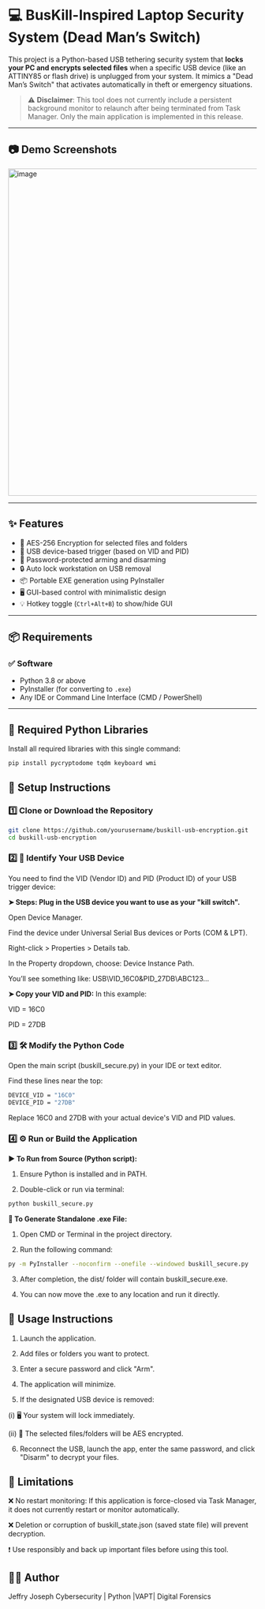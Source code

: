 # 💻 BusKill-Inspired Laptop Security System (Dead Man’s Switch)

This project is a Python-based USB tethering security system that **locks your PC and encrypts selected files** when a specific USB device (like an ATTINY85 or flash drive) is unplugged from your system. It mimics a "Dead Man’s Switch" that activates automatically in theft or emergency situations.

> ⚠️ **Disclaimer**: This tool does not currently include a persistent background monitor to relaunch after being terminated from Task Manager. Only the main application is implemented in this release.

---

## 📷 Demo Screenshots
<img width="747" height="663" alt="image" src="https://github.com/user-attachments/assets/ed877fbd-9658-40db-bde8-a14c37959609" />


---

## ✨ Features

- 🔐 AES-256 Encryption for selected files and folders
- 🔑 USB device-based trigger (based on VID and PID)
- 🧠 Password-protected arming and disarming
- 🔒 Auto lock workstation on USB removal
- 📦 Portable EXE generation using PyInstaller
- 🖥️ GUI-based control with minimalistic design
- 💡 Hotkey toggle (`Ctrl+Alt+B`) to show/hide GUI

---

## 📦 Requirements

### ✅ Software

- Python 3.8 or above  
- PyInstaller (for converting to `.exe`)  
- Any IDE or Command Line Interface (CMD / PowerShell)

---

## 🔧 Required Python Libraries

Install all required libraries with this single command:

```bash
pip install pycryptodome tqdm keyboard wmi

```

## 🧩 Setup Instructions

### 1️⃣ Clone or Download the Repository

```bash
git clone https://github.com/yourusername/buskill-usb-encryption.git
cd buskill-usb-encryption

```

### 2️⃣ 🧪 Identify Your USB Device
You need to find the VID (Vendor ID) and PID (Product ID) of your USB trigger device:

**➤ Steps:
Plug in the USB device you want to use as your "kill switch".**

Open Device Manager.

Find the device under Universal Serial Bus devices or Ports (COM & LPT).

Right-click > Properties > Details tab.

In the Property dropdown, choose: Device Instance Path.

You’ll see something like:
USB\VID_16C0&PID_27DB\ABC123...

**➤ Copy your VID and PID:**
In this example:

VID = 16C0

PID = 27DB

### 3️⃣ 🛠️ Modify the Python Code
Open the main script (buskill_secure.py) in your IDE or text editor.

Find these lines near the top:
```bash
DEVICE_VID = "16C0"
DEVICE_PID = "27DB"

```
Replace 16C0 and 27DB with your actual device's VID and PID values.

### 4️⃣ ⚙️ Run or Build the Application

**▶️ To Run from Source (Python script):**
1. Ensure Python is installed and in PATH.

2. Double-click or run via terminal:
```bash
python buskill_secure.py

```

**🧱 To Generate Standalone .exe File:**
1. Open CMD or Terminal in the project directory.

2. Run the following command:
```bash
py -m PyInstaller --noconfirm --onefile --windowed buskill_secure.py


```
3. After completion, the dist/ folder will contain buskill_secure.exe.

4. You can now move the .exe to any location and run it directly.

## 🔐 Usage Instructions

1. Launch the application.

2. Add files or folders you want to protect.

3. Enter a secure password and click "Arm".

4. The application will minimize.

5. If the designated USB device is removed:

(i)  🖥️ Your system will lock immediately.

(ii) 🔐 The selected files/folders will be AES encrypted.

6. Reconnect the USB, launch the app, enter the same password, and click "Disarm" to decrypt your files.

## 🚫 Limitations
❌ No restart monitoring: If this application is force-closed via Task Manager, it does not currently restart or monitor automatically.

❌ Deletion or corruption of buskill_state.json (saved state file) will prevent decryption.

❗ Use responsibly and back up important files before using this tool.

## 👨‍💻 Author
Jeffry Joseph
Cybersecurity | Python |VAPT| Digital Forensics 
